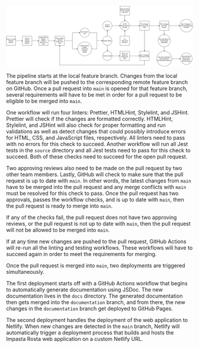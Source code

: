 ![pipeline](./phase2.drawio.png)

The pipeline starts at the local feature branch. Changes from the local feature branch will be pushed to the corresponding remote feature branch on GitHub. Once a pull request into `main` is opened for that feature branch, several requirements will have to be met in order for a pull request to be eligible to be merged into `main`. 

One workflow will run four linters: Prettier, HTMLHint, Stylelint, and JSHint. Prettier will check if the changes are formatted correctly. HTMLHint, Stylelint, and JSHint will also check for proper formatting and run validations as well as detect changes that could possibly introduce errors for HTML, CSS, and JavaScript files, respectively. All linters need to pass with no errors for this check to succeed. Another workflow will run all Jest tests in the `source` directory and all Jest tests need to pass for this check to succeed. Both of these checks need to succeed for the open pull request.

Two approving reviews also need to be made on the pull request by two other team members. Lastly, GitHub will check to make sure that the pull request is up to date with `main`. In other words, the latest changes from `main` have to be merged into the pull request and any merge conflicts with `main` must be resolved for this check to pass. Once the pull request has two approvals, passes the workflow checks, and is up to date with `main`, then the pull request is ready to merge into `main`.

If any of the checks fail, the pull request does not have two approving reviews, or the pull request is not up to date with `main`, then the pull request will not be allowed to be merged into `main`.

If at any time new changes are pushed to the pull request, GitHub Actions will re-run all the linting and testing workflows. These workflows will have to succeed again in order to meet the requirements for merging.

Once the pull request is merged into `main`, two deployments are triggered simultaneously. 

The first deployment starts off with a GitHub Actions workflow that begins to automatically generate documentation using JSDoc. The new documentation lives in the `docs` directory. The generated documentation then gets merged into the `documentation` branch, and from there, the new changes in the `documentation` branch get deployed to GitHub Pages.

The second deployment handles the deployment of the web application to Netlify. When new changes are detected in the `main` branch, Netlify will automatically trigger a deployment process that builds and hosts the Impasta Rosta web application on a custom Netlify URL.
